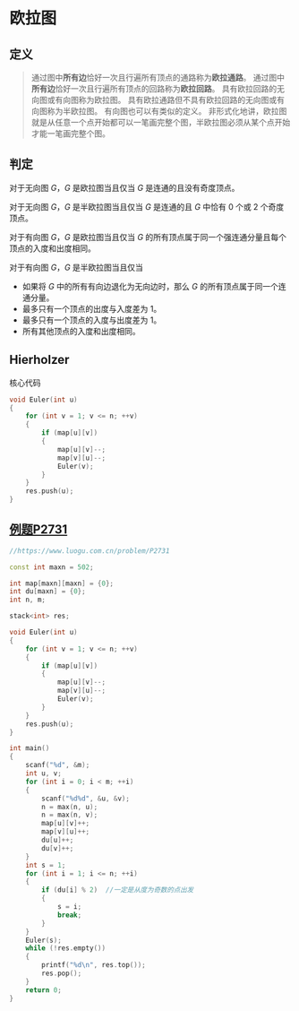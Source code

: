 # 欧拉图
## 定义
> 通过图中**所有边**恰好一次且行遍所有顶点的通路称为**欧拉通路**。
通过图中**所有边**恰好一次且行遍所有顶点的回路称为**欧拉回路**。
具有欧拉回路的无向图或有向图称为欧拉图。
具有欧拉通路但不具有欧拉回路的无向图或有向图称为半欧拉图。
有向图也可以有类似的定义。
非形式化地讲，欧拉图就是从任意一个点开始都可以一笔画完整个图，半欧拉图必须从某个点开始才能一笔画完整个图。

## 判定
对于无向图 $G$，$G$ 是欧拉图当且仅当 $G$ 是连通的且没有奇度顶点。

对于无向图 $G$，$G$ 是半欧拉图当且仅当 $G$ 是连通的且 $G$ 中恰有 $0$ 个或 $2$ 个奇度顶点。

对于有向图 $G$，$G$ 是欧拉图当且仅当 $G$ 的所有顶点属于同一个强连通分量且每个顶点的入度和出度相同。

对于有向图 $G$，$G$ 是半欧拉图当且仅当

- 如果将 $G$ 中的所有有向边退化为无向边时，那么 $G$ 的所有顶点属于同一个连通分量。
- 最多只有一个顶点的出度与入度差为 $1$。
- 最多只有一个顶点的入度与出度差为 $1$。
- 所有其他顶点的入度和出度相同。

## Hierholzer
核心代码
```c++
void Euler(int u)
{
    for (int v = 1; v <= n; ++v)
    {
        if (map[u][v])
        {
            map[u][v]--;
            map[v][u]--;
            Euler(v);
        }
    }
    res.push(u);
}
```
## [例题P2731](https://www.luogu.com.cn/problem/P2731)
```c++
//https://www.luogu.com.cn/problem/P2731

const int maxn = 502;

int map[maxn][maxn] = {0};
int du[maxn] = {0};
int n, m;

stack<int> res;

void Euler(int u)
{
    for (int v = 1; v <= n; ++v)
    {
        if (map[u][v])
        {
            map[u][v]--;
            map[v][u]--;
            Euler(v);
        }
    }
    res.push(u);
}

int main()
{
    scanf("%d", &m);
    int u, v;
    for (int i = 0; i < m; ++i)
    {
        scanf("%d%d", &u, &v);
        n = max(n, u);
        n = max(n, v);
        map[u][v]++;
        map[v][u]++;
        du[u]++;
        du[v]++;
    }
    int s = 1;
    for (int i = 1; i <= n; ++i)
    {
        if (du[i] % 2)  //一定是从度为奇数的点出发
        {
            s = i;
            break;
        }
    }
    Euler(s);
    while (!res.empty())
    {
        printf("%d\n", res.top());
        res.pop();
    }
    return 0;
}
```